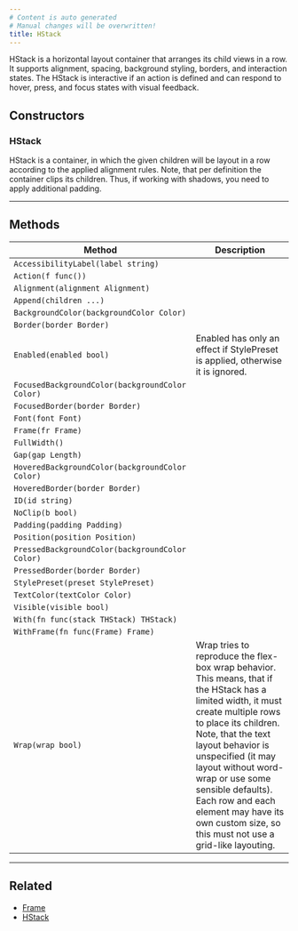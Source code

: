 ```yaml
---
# Content is auto generated
# Manual changes will be overwritten!
title: HStack
---
```

HStack is a horizontal layout container that arranges its child views in a row. It supports alignment, spacing, background styling, borders, and interaction states. The HStack is interactive if an action is defined and can respond to hover, press,
and focus states with visual feedback.

## Constructors
### HStack
HStack is a container, in which the given children will be layout in a row according to the applied
alignment rules. Note, that per definition the container clips its children. Thus, if working with shadows,
you need to apply additional padding.

---
## Methods
| Method | Description |
|--------| ------------|
| `AccessibilityLabel(label string)` |  |
| `Action(f func())` |  |
| `Alignment(alignment Alignment)` |  |
| `Append(children ...)` |  |
| `BackgroundColor(backgroundColor Color)` |  |
| `Border(border Border)` |  |
| `Enabled(enabled bool)` | Enabled has only an effect if StylePreset is applied, otherwise it is ignored. |
| `FocusedBackgroundColor(backgroundColor Color)` |  |
| `FocusedBorder(border Border)` |  |
| `Font(font Font)` |  |
| `Frame(fr Frame)` |  |
| `FullWidth()` |  |
| `Gap(gap Length)` |  |
| `HoveredBackgroundColor(backgroundColor Color)` |  |
| `HoveredBorder(border Border)` |  |
| `ID(id string)` |  |
| `NoClip(b bool)` |  |
| `Padding(padding Padding)` |  |
| `Position(position Position)` |  |
| `PressedBackgroundColor(backgroundColor Color)` |  |
| `PressedBorder(border Border)` |  |
| `StylePreset(preset StylePreset)` |  |
| `TextColor(textColor Color)` |  |
| `Visible(visible bool)` |  |
| `With(fn func(stack THStack) THStack)` |  |
| `WithFrame(fn func(Frame) Frame)` |  |
| `Wrap(wrap bool)` | Wrap tries to reproduce the flex-box wrap behavior. This means, that if the HStack has a limited width, it must create multiple rows to place its children. Note, that the text layout behavior is unspecified (it may layout without word-wrap or use some sensible defaults). Each row and each element may have its own custom size, so this must not use a grid-like layouting. |
---
## Related

- [Frame](../../layout/frame/)
- [HStack](../../layout/hstack/)
